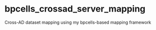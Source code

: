 # bpcells_crossad_server_mapping
Cross-AD dataset mapping using my bpcells-based mapping framework 
